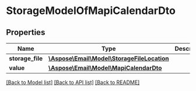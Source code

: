 # StorageModelOfMapiCalendarDto

## Properties
Name | Type | Description | Notes
------------ | ------------- | ------------- | -------------
**storage_file** | [**\Aspose\Email\Model\StorageFileLocation**](StorageFileLocation.md) |  | 
**value** | [**\Aspose\Email\Model\MapiCalendarDto**](MapiCalendarDto.md) |  | 



[[Back to Model list]](README.md#documentation-for-models) [[Back to API list]](README.md#documentation-for-api-endpoints) [[Back to README]](README.md)


